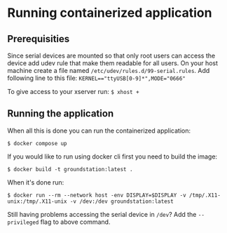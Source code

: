 # Running containerized application

## Prerequisities

Since serial devices are mounted so that only root users can access the device add udev rule that make them readable for all users. On your host machine create a file named `/etc/udev/rules.d/99-serial.rules`. Add following line to this file: `KERNEL=="ttyUSB[0-9]*",MODE="0666"`

To give access to your xserver run: `$ xhost +`

## Running the application

When all this is done you can run the containerized application:

```
$ docker compose up
```

If you would like to run using docker cli first you need to build the image:

```
$ docker build -t groundstation:latest .
```

When it's done run:
```
$ docker run --rm --network host -env DISPLAY=$DISPLAY -v /tmp/.X11-unix:/tmp/.X11-unix -v /dev:/dev groundstation:latest
```

Still having problems accessing the serial device in `/dev`? Add the `--privileged` flag to above command.
